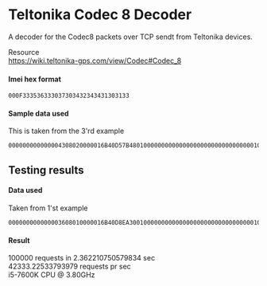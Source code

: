 # Teltonika Codec 8 Decoder
A decoder for the Codec8 packets over TCP sendt from Teltonika devices.

Resource  
https://wiki.teltonika-gps.com/view/Codec#Codec_8  



#### Imei hex format
```
000F333536333037303432343431303133
```

#### Sample data used
This is taken from the 3'rd example
```
000000000000004308020000016B40D57B480100000000000000000000000000000001010101000000000000016B40D5C198010000000000000000000000000000000101010101000000020000252C
```

## Testing results

#### Data used
Taken from 1'st example
```
000000000000003608010000016B40D8EA30010000000000000000000000000000000105021503010101425E0F01F10000601A014E0000000000000000010000C7CF
```

#### Result
100000 requests in 2.362210750579834 sec  
42333.22533793979 requests pr sec  
i5-7600K CPU @ 3.80GHz